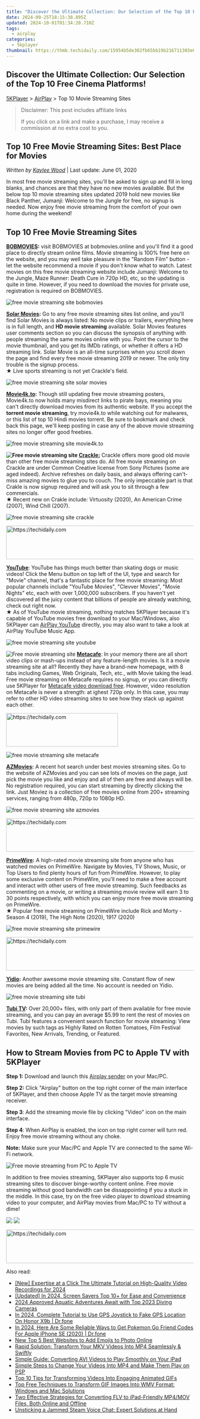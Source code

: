 ```yaml
---
title: "Discover the Ultimate Collection: Our Selection of the Top 10 Free Cinema Platforms!"
date: 2024-09-25T18:15:38.895Z
updated: 2024-10-01T01:34:20.710Z
tags:
  - airplay
categories:
  - 5kplayer
thumbnail: https://thmb.techidaily.com/15954b5de302fb65bb19b216711303e6c7127c1ad83145148cdedf78055491f8.png
---
```


## Discover the Ultimate Collection: Our Selection of the Top 10 Free Cinema Platforms!

[5KPlayer](https://tools.techidaily.com/5kplayer/products/) \> [AirPlay](https://tools.techidaily.com/5kplayer/airplay/) \> Top 10 Movie Streaming Sites

>  Disclaimer: This post includes affiliate links
>
>  If you click on a link and make a purchase, I may receive a commission at no extra cost to you.
>

## Top 10 Free Movie Streaming Sites: Best Place for Movies

 _Written by [Kaylee Wood](https://www.quora.com/profile/Amanda-Hu-21)_ | Last update: June 01, 2020

In most free movie streaming sites, you'll be asked to sign up and fill in long blanks, and chances are that they have no new movies available. But the below top 10 movie streaming sites updated 2019 hold new movies like Black Panther, Jumanji: Welcome to the Jungle for free, no signup is needed. Now enjoy free movie streaming from the comfort of your own home during the weekend!

## Top 10 Free Movie Streaming Sites

**[BOBMOVIES](https://www.thebobmovies.pro/):** visit BOBMOVIES at bobmovies.online and you'll find it a good place to directly stream online films. Movie streaming is 100% free here on the website, and you may well take pleasure in the "Random Film" button - let the website recommend a movie if you don't know what to watch. Latest movies on this free movie streaming website include Jumanji: Welcome to the Jungle, Maze Runner: Death Cure in 720p HD, etc, so the updating is quite in time. However, if you need to download the movies for private use, registration is required on BOBMOVIES. 

![free movie streaming site bobmovies](https://www.5kplayer.com/airplay/img/bobmovies.jpg) 

**[Solar Movies](https://wwv.solarmovie.one/):** Go to any free movie streaming sites list online, and you'll find Solar Movies is always listed: No movie clips or trailers, everything here is in full length, and **HD movie streaming** available. Solar Movies features user comments section so you can discuss the synopsis of anything with people streaming the same movies online with you. Point the cursor to the movie thumbnail, and you get its IMDb ratings, or whether it offers a HD streaming link. Solar Movie is an all-time surprises when you scroll down the page and find every free movie streaming 2019 or newer. The only tiny trouble is the signup process.  
★ Live sports streaming is not yet Crackle's field.

![free movie streaming site solar movies](https://www.5kplayer.com/airplay/img/solarmovies.jpg) 

**[Movie4k.to](http://movie4k.to/):** Though still updating free movie streaming posters, Movie4k.to now holds many misdirect links to pirate bays, meaning you can't directly download movies from its authentic website. If you accept the **torrent movie streaming**, try movie4k.to while watching out for malwares, or this list of top 10 Hindi movies torrent. Be sure to bookmark and check back this page, we'll keep posting in case any of the above movie streaming sites no longer offer good freebies.

![free movie streaming site movie4k.to](https://www.5kplayer.com/airplay/img/movie4k-to.jpg) 

**![Free movie streaming site](https://www.5kplayer.com/airplay/../youtube-download/img/5kp-thumup-zjy.png) [Crackle:](https://tools.techidaily.com/5kplayer/youtube-download/)**  Crackle offers more good old movie than other free movie streaming sites do. All free movie streaming on Crackle are under Common Creative license from Sony Pictures (some are aged indeed). Archive refreshes on daily basis, and always offering can't-miss amazing movies to glue you to couch. The only impeccable part is that Crakle is now signup required and will ask you to sit through a few commercials.  
★ Recent new on Crakle include: Virtuosity (2020), An American Crime (2007), Wind Chill (2007).

![free movie streaming site crackle](https://www.5kplayer.com/airplay/img/crackle-movie.jpg) 

<!-- affiliate ads begin -->
<a href="https://aligracehair.sjv.io/c/5597632/1938682/19272" target="_top" id="1938682">
  <img src="//a.impactradius-go.com/display-ad/19272-1938682" border="0" alt="https://techidaily.com" width="728" height="90"/>
</a>
<img height="0" width="0" src="https://aligracehair.sjv.io/i/5597632/1938682/19272" style="position:absolute;visibility:hidden;" border="0" />
<!-- affiliate ads end -->

[**YouTube**](https://www.youtube.com/): YouTube has things much better than skating dogs or music videos! Click the Menu button on top left of the UI, type and search for "Movie" channel, that's a fantastic place for free movie streaming: Most popular channels include "YouTube Movies", "Clevver Movies", "Movie Nights" etc, each with over 1,000,000 subscribers. If you haven't yet discovered all the juicy content that billions of people are already watching, check out right now.  
★ As of YouTube movie streaming, nothing matches 5KPlayer because it's capable of YouTube movies free download to your Mac/Windows, also 5KPlayer can [AirPlay YouTube](https://tools.techidaily.com/5kplayer/airplay/) directly, you may also want to take a look at AirPlay YouTube Music App. 

![free movie streaming site youtube](https://www.5kplayer.com/airplay/img/youtube-movie.jpg) 

![Free movie streaming site](https://www.5kplayer.com/airplay/../youtube-download/img/5kp-thumup-zjy.png) [**Metacafe**](http://www.metacafe.com/): In your memory there are all short video clips or mash-ups instead of any feature-length movies. Is it a movie streaming site at all? Recently they have a brand-new homepage, with 8 tabs including Games, Web Originals, Tech, etc., with Movie taking the lead. Free movie streaming on Metacafe requires no signup, or you can directly use 5KPlayer for [Metacafe video download free](https://tools.techidaily.com/5kplayer/youtube-download/). However, video resolution on Metacafe is never a strength: at ighest 720p only. In this case, you may refer to other HD video streaming sites to see how they stack up against each other.

<!-- affiliate ads begin -->
<a href="https://wigfever.sjv.io/c/5597632/2005183/22899" target="_top" id="2005183">
  <img src="//a.impactradius-go.com/display-ad/22899-2005183" border="0" alt="https://techidaily.com" width="300" height="90"/>
</a>
<img height="0" width="0" src="https://wigfever.sjv.io/i/5597632/2005183/22899" style="position:absolute;visibility:hidden;" border="0" />
<!-- affiliate ads end -->

![free movie streaming site metacafe](https://www.5kplayer.com/airplay/img/metacafe.jpg) 

**[AZMovies](https://azm.to/):** A recent hot search under best movies streaming sites. Go to the website of AZMovies and you can see lots of movies on the page, just pick the movie you like and enjoy and all of then are free and always will be. No registration required, you can start streaming by directly clicking the link. Just Moviez is a collection of free movies online from 200+ streaming services, ranging from 480p, 720p to 1080p HD. 

![free movie streaming site azmovies](https://www.5kplayer.com/airplay/img/azmovies.jpg) 

<!-- affiliate ads begin -->
<a href="https://appsumo.8odi.net/c/5597632/2144287/7443" target="_top" id="2144287">
  <img src="//a.impactradius-go.com/display-ad/7443-2144287" border="0" alt="https://techidaily.com" width="600" height="90"/>
</a>
<img height="0" width="0" src="https://appsumo.8odi.net/i/5597632/2144287/7443" style="position:absolute;visibility:hidden;" border="0" />
<!-- affiliate ads end -->

**[PrimeWire](https://primewire.digital/):** A high-rated movie streaming site from anyone who has watched movies on PrimeWire. Navigate by Movies, TV Shows, Music, or Top Users to find plenty hours of fun from PrimeWire. However, to play some exclusive content on PrimeWire, you'll need to make a free account and interact with other users of free movie streaming. Such feedbacks as commenting on a movie, or writing a streaming movie review will earn 3 to 30 points respectively, with which you can enjoy more free movie streaming on PrimeWire.  
★ Popular free movie streaming on PrimeWire include Rick and Morty - Season 4 (2019), The High Note (2020), 1917 (2020) 

![free movie streaming site primewire](https://www.5kplayer.com/airplay/img/primewire-digital.jpg) 

<!-- affiliate ads begin -->
<a href="https://unicoeye.pxf.io/c/5597632/2134236/18498" target="_top" id="2134236">
  <img src="//a.impactradius-go.com/display-ad/18498-2134236" border="0" alt="https://techidaily.com" width="728" height="90"/>
</a>
<img height="0" width="0" src="https://unicoeye.pxf.io/i/5597632/2134236/18498" style="position:absolute;visibility:hidden;" border="0" />
<!-- affiliate ads end -->

**[Yidio](http://www.yidio.com/):** Another awesome movie streaming site. Constant flow of new movies are being added all the time. No account is needed on Yidio.

![free movie streaming site tubi](https://www.5kplayer.com/airplay/img/tubi.jpg) 

**[Tubi TV](http://tubitv.com/):** Over 20,000+ files, with only part of them available for free movie streaming, and you can pay an average $5.99 to rent the rest of movies on Tubi. Tubi features a convenient search function for movie streaming: View movies by such tags as Highly Rated on Rotten Tomatoes, Film Festival Favorites, New Arrivals, Trending, or Featured.

## How to Stream Movies from PC to Apple TV with 5KPlayer

 **Step 1:** Download and launch this [Airplay sender](https://tools.techidaily.com/5kplayer/airplay/) on your Mac/PC.

**Step 2:** Click "Airplay" button on the top right corner of the main interface of 5KPlayer, and then choose Apple TV as the target movie streaming receiver.

**Step 3**: Add the streaming movie file by clicking "Video" icon on the main interface. 

**Step 4**: When AirPlay is enabled, the icon on top right corner will turn red. Enjoy free movie streaming without any choke. 

**Note:** Make sure your Mac/PC and Apple TV are connected to the same Wi-Fi network. 

![Free movie streaming from PC to Apple TV](https://www.5kplayer.com/airplay/img/5k-airplay-xsy-airplay-with-win10-15021501.jpg) 

In addition to free movies streaming, 5KPlayer also supports top 6 music streaming sites to discover binge-worthy content online. Free movie streaming without good bandwidth can be dissappointing if you a stuck in the middle. In this case, try on the free video player to download streaming video to your computer, and AirPlay movies from Mac/PC to TV without a dime! 

[![](https://www.5kplayer.com/airplay/../button/freedownwhitewin.png)](https://tools.techidaily.com/5kplayer/products/) [![](https://www.5kplayer.com/airplay/../button/freedownbackmac.png)](https://tools.techidaily.com/5kplayer/products/)

<!-- affiliate ads begin -->
<a href="https://appsumo.8odi.net/c/5597632/2068440/7443" target="_top" id="2068440">
  <img src="//a.impactradius-go.com/display-ad/7443-2068440" border="0" alt="https://techidaily.com" width="728" height="90"/>
</a>
<img height="0" width="0" src="https://appsumo.8odi.net/i/5597632/2068440/7443" style="position:absolute;visibility:hidden;" border="0" />
<!-- affiliate ads end -->

<ins class="adsbygoogle"
     style="display:block"
     data-ad-format="autorelaxed"
     data-ad-client="ca-pub-7571918770474297"
     data-ad-slot="1223367746"></ins>

<ins class="adsbygoogle"
     style="display:block"
     data-ad-client="ca-pub-7571918770474297"
     data-ad-slot="8358498916"
     data-ad-format="auto"
     data-full-width-responsive="true"></ins>

<span class="atpl-alsoreadstyle">Also read:</span>
<div><ul>
<li><a href="https://remote-screen-capture.techidaily.com/new-expertise-at-a-click-the-ultimate-tutorial-on-high-quality-video-recordings-for-2024/"><u>[New] Expertise at a Click The Ultimate Tutorial on High-Quality Video Recordings for 2024</u></a></li>
<li><a href="https://visual-screen-recording.techidaily.com/updated-in-2024-screen-savers-top-10plus-for-ease-and-convenience/"><u>[Updated] In 2024, Screen Savers Top 10+ for Ease and Convenience</u></a></li>
<li><a href="https://fox-helps.techidaily.com/2024-approved-aquatic-adventures-await-with-top-2023-diving-cameras/"><u>2024 Approved Aquatic Adventures Await with Top 2023 Diving Cameras</u></a></li>
<li><a href="https://review-topics.techidaily.com/in-2024-complete-tutorial-to-use-gps-joystick-to-fake-gps-location-on-honor-x9b-drfone-by-drfone-virtual-android/"><u>In 2024, Complete Tutorial to Use GPS Joystick to Fake GPS Location On Honor X9b | Dr.fone</u></a></li>
<li><a href="https://ios-pokemon-go.techidaily.com/in-2024-here-are-some-reliable-ways-to-get-pokemon-go-friend-codes-for-apple-iphone-se-2020-drfone-by-drfone-virtual-ios/"><u>In 2024, Here Are Some Reliable Ways to Get Pokemon Go Friend Codes For Apple iPhone SE (2020) | Dr.fone</u></a></li>
<li><a href="https://meme-emoji.techidaily.com/new-top-5-best-websites-to-add-emojis-to-photo-online/"><u>New Top 5 Best Websites to Add Emojis to Photo Online</u></a></li>
<li><a href="https://media-tips.techidaily.com/rapid-solution-transform-your-mkv-videos-into-mp4-seamlessly-and-swiftly/"><u>Rapid Solution: Transform Your MKV Videos Into MP4 Seamlessly & Swiftly</u></a></li>
<li><a href="https://media-tips.techidaily.com/simple-guide-converting-avi-videos-to-play-smoothly-on-your-ipad/"><u>Simple Guide: Converting AVI Videos to Play Smoothly on Your iPad</u></a></li>
<li><a href="https://media-tips.techidaily.com/simple-steps-to-change-your-videos-into-mp4-and-make-them-play-on-psp/"><u>Simple Steps to Change Your Videos Into MP4 and Make Them Play on PSP</u></a></li>
<li><a href="https://media-tips.techidaily.com/top-10-tips-for-transforming-videos-into-engaging-animated-gifs/"><u>Top 10 Tips for Transforming Videos Into Engaging Animated GIFs</u></a></li>
<li><a href="https://media-tips.techidaily.com/top-free-techniques-to-transform-gif-images-into-wmv-format-windows-and-mac-solutions/"><u>Top Free Techniques to Transform GIF Images Into WMV Format: Windows and Mac Solutions</u></a></li>
<li><a href="https://media-tips.techidaily.com/two-effective-strategies-for-converting-flv-to-ipad-friendly-mp4mov-files-both-online-and-offline/"><u>Two Effective Strategies for Converting FLV to iPad-Friendly MP4/MOV Files, Both Online and Offline</u></a></li>
<li><a href="https://sound-issues.techidaily.com/unsticking-a-jammed-steam-voice-chat-expert-solutions-at-hand/"><u>Unsticking a Jammed Steam Voice Chat: Expert Solutions at Hand</u></a></li>
</ul></div>

